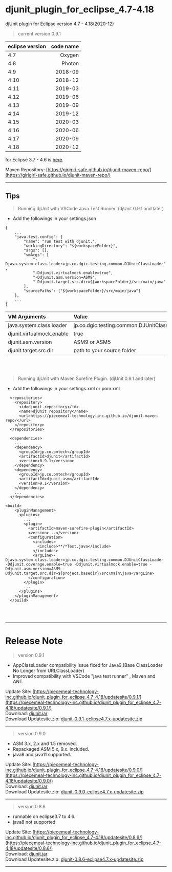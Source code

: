 # djunit_plugin_for_eclipse_4.7-4.18

djUnit plugin for Eclipse version 4.7 - 4.18(2020-12)

> current version 0.9.1

| eclipse version | code name |
| :-------------- | --------: |
| 4.7             |    Oxygen |
| 4.8             |    Photon |
| 4.9             |   2018-09 |
| 4.10            |   2018-12 |
| 4.11            |   2019-03 |
| 4.12            |   2019-06 |
| 4.13            |   2019-09 |
| 4.14            |   2019-12 |
| 4.15            |   2020-03 |
| 4.16            |   2020-06 |
| 4.17            |   2020-09 |
| 4.18            |   2020-12 |

for Eclipse 3.7 - 4.6 is [here](https://girigiri-safe.github.io/djunit_plugin_for_eclipse_3.7-4.6/).

Maven Repository: [https://girigiri-safe.github.io/djunit-maven-repo/](https://girigiri-safe.github.io/djunit-maven-repo/)

---

## Tips

> Running djUnit with VSCode Java Test Runner. (djUnit 0.9.1 and later)

- Add the followings in your settings.json

```
{
    ...
    "java.test.config": {
        "name": "run test with djunit.",
        "workingDirectory": "${workspaceFolder}",
        "args": [],
        "vmArgs": [
            "-Djava.system.class.loader=jp.co.dgic.testing.common.DJUnitClassLoader" ,
            "-Ddjunit.virtualmock.enable=true",
            "-Ddjunit.asm.version=ASM9",
            "-Ddjunit.target.src.dir=${workspaceFolder}/src/main/java"
        ],
        "sourcePaths": ["${workspaceFolder}/src/main/java"]
    },
    ...
}
```

| VM Arguments              | Value                                       | Default | Required |
| :------------------------ | :------------------------------------------ | :-----: | :------: |
| java.system.class.loader  | jp.co.dgic.testing.common.DJUnitClassLoader |         |   Yes    |
| djunit.virtualmock.enable | true                                        |         |   Yes    |
| djunit.asm.version        | ASM9 or ASM5                                |  ASM9   |    No    |
| djunit.target.src.dir     | path to your source folder                  |         |   Yes    |

<br>
<br>

> Running djUnit with Maven Surefire Plugin. (djUnit 0.9.1 and later)

- Add the followings in your settings.xml or pom.xml

```
  <repositories>
    <repository>
      <id>djunit.repository</id>
      <name>djUnit repository</name>
      <url>https://piecemeal-technology-inc.github.io/djunit-maven-repo/</url>
    </repository>
  </repositories>
```

```
  <dependencies>
    ...
    <dependency>
      <groupId>jp.co.pmtech</groupId>
      <artifactId>djunit</artifactId>
      <version>0.9.1</version>
    </dependency>
    <dependency>
      <groupId>jp.co.pmtech</groupId>
      <artifactId>djunit-asm</artifactId>
      <version>9.1</version>
    </dependency>
    ...
  </dependencies>
```

```
<build>
    <pluginManagement>
      <plugins>
        ...
        <plugin>
          <artifactId>maven-surefire-plugin</artifactId>
          <version>...</version>
          <configuration>
            <includes>
              <include>**/*Test.java</include>
            </includes>
            <argLine>-Djava.system.class.loader=jp.co.dgic.testing.common.DJUnitClassLoader -Ddjunit.coverage.enable=true -Ddjunit.virtualmock.enable=true -Ddjunit.asm.version=ASM9 -Ddjunit.target.src.dir=${project.basedir}\src\main\java</argLine>
          </configuration>
        </plugin>
        ...
      </plugins>
    </pluginManagement>
  </build>

```

<br>
<br>

---

# Release Note

> version 0.9.1

- AppClassLoader compatibility issue fixed for Java9.(Base ClassLoader No Longer from URLClassLoader)
- Improved compatibility with VSCode "java test runner" , Maven and ANT.

Update Site: [https://piecemeal-technology-inc.github.io/djunit_plugin_for_eclipse_4.7-4.18/updatesite/0.9.1/](https://piecemeal-technology-inc.github.io/djunit_plugin_for_eclipse_4.7-4.18/updatesite/0.9.1/)  
Download: [djunit.jar](https://piecemeal-technology-inc.github.io/djunit_plugin_for_eclipse_4.7-4.18/updatesite/0.9.1/djunit-0.9.1.jar)  
Download Updatesite.zip: [djunit-0.9.1-eclipse4.7.x-updatesite.zip](https://piecemeal-technology-inc.github.io/djunit_plugin_for_eclipse_4.7-4.18/updatesite/0.9.1/djunit-0.9.1-eclipse4.7.x-updatesite.zip)

---

> version 0.9.0

- ASM 3.x, 2.x and 1.5 removed.
- Repackaged ASM 5.x, 9.x. included.
- java8 and java11 supported.

Update Site: [https://piecemeal-technology-inc.github.io/djunit_plugin_for_eclipse_4.7-4.18/updatesite/0.9.0/](https://piecemeal-technology-inc.github.io/djunit_plugin_for_eclipse_4.7-4.18/updatesite/0.9.0/)  
Download: [djunit.jar](https://piecemeal-technology-inc.github.io/djunit_plugin_for_eclipse_4.7-4.18/updatesite/0.9.0/djunit-0.9.0.jar)  
Download Updatesite.zip: [djunit-0.9.0-eclipse4.7.x-updatesite.zip](https://piecemeal-technology-inc.github.io/djunit_plugin_for_eclipse_4.7-4.18/updatesite/0.9.0/djunit-0.9.0-eclipse4.7.x-updatesite.zip)

---

> version 0.8.6

- runnable on eclipse3.7 to 4.6.
- java8 not supported.

Update Site: [https://piecemeal-technology-inc.github.io/djunit_plugin_for_eclipse_4.7-4.18/updatesite/0.8.6/](https://piecemeal-technology-inc.github.io/djunit_plugin_for_eclipse_4.7-4.18/updatesite/0.8.6/)  
Download: [djunit.jar](https://piecemeal-technology-inc.github.io/djunit_plugin_for_eclipse_4.7-4.18/updatesite/0.8.6/djunit-0.8.6.jar)  
Download Updatesite.zip: [djunit-0.8.6-eclipse4.7.x-updatesite.zip](https://piecemeal-technology-inc.github.io/djunit_plugin_for_eclipse_4.7-4.18/updatesite/0.8.6/djunit-0.8.6-eclipse4.7.x-updatesite.zip)

---
